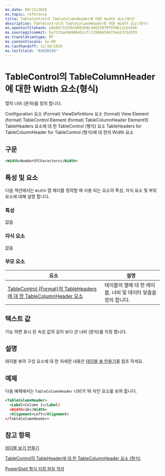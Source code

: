 ```yaml
---
ms.date: 09/13/2016
ms.topic: reference
title: TableControl의 TableColumnHeader에 대한 Width 요소(형식)
description: TableControl의 TableColumnHeader에 대한 Width 요소(형식)
ms.openlocfilehash: bde84f1d33b3d6b3b8c4462f870f978611cb434b
ms.sourcegitcommit: ba7315a496986451cfc1296b659d73ea2373d3f0
ms.translationtype: MT
ms.contentlocale: ko-KR
ms.lasthandoff: 12/10/2020
ms.locfileid: "92658256"
---
```

# <a name="width-element-for-tablecolumnheader-for-tablecontrol-format"></a>TableControl의 TableColumnHeader에 대한 Width 요소(형식)

열의 너비 (문자)를 정의 합니다.

Configuration 요소 (Format) ViewDefinitions 요소 (format) View Element (format) TableControl Element (format) TableColumnHeader Element의 TableHeaders 요소에 대 한 TableControl (형식) 요소 TableHeaders for TableColumnHeader for TableControl (형식)에 대 한의 Width 요소

## <a name="syntax"></a>구문

```xml
<Width>NumberOfCharacters</Width>
```

## <a name="attributes-and-elements"></a>특성 및 요소

다음 섹션에서는 `Width` 열 헤더를 정의할 때 사용 되는 요소의 특성, 자식 요소 및 부모 요소에 대해 설명 합니다.

### <a name="attributes"></a>특성

없음

### <a name="child-elements"></a>자식 요소

없음

### <a name="parent-elements"></a>부모 요소

|요소|설명|
|-------------|-----------------|
|[TableControl (Format)의 TableHeaders에 대 한 TableColumnHeader 요소](./tablecolumnheader-element-format.md)|테이블의 열에 대 한 레이블, 너비 및 데이터 맞춤을 정의 합니다.|

## <a name="text-value"></a>텍스트 값

가능 하면 표시 된 속성 값의 길이 보다 큰 너비 (문자)를 지정 합니다.

## <a name="remarks"></a>설명

테이블 뷰의 구성 요소에 대 한 자세한 내용은 [테이블 뷰 만들기](./creating-a-table-view.md)를 참조 하세요.

## <a name="example"></a>예제

다음 예제에서는 `TableColumnHeader` 너비가 16 자인 요소를 보여 줍니다.

```xml
<TableColumnHeader>
  <Label>Column 1</Label)
  <Width>16</Width>
  <Alignment>Left</Alignment>
</TableColumnHeader>
```

## <a name="see-also"></a>참고 항목

[테이블 보기 만들기](./creating-a-table-view.md)

[TableControl의 TableHeader에 대 한 TableColumnHeader 요소 (형식)](./tablecolumnheader-element-format.md)

[PowerShell 형식 지정 파일 작성](./writing-a-powershell-formatting-file.md)
